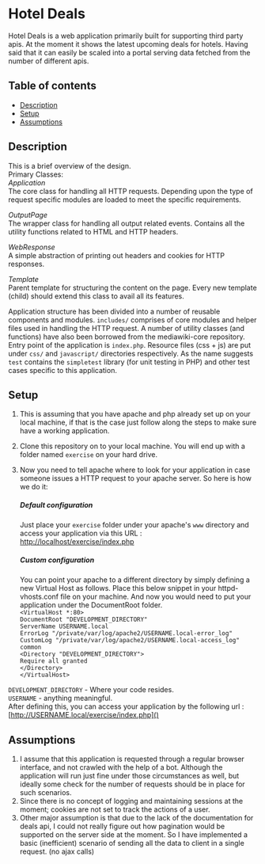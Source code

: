 # Hotel Deals
Hotel Deals is a web application primarily built for supporting third party apis. At the moment it shows the latest upcoming deals for hotels. Having said that it can easily be scaled into a portal serving data fetched from the number of different apis.

## Table of contents 
* [Description](#description)
* [Setup](#setup)
* [Assumptions](#assumptions)

## Description
This is a brief overview of the design.<br/>
Primary Classes:<br/>
*Application*<br/>
    The core class for handling all HTTP requests. Depending upon the type of request specific modules are loaded to meet the specific requirements.
    
*OutputPage*<br/>
    The wrapper class for handling all output related events. Contains all the utility functions related to HTML and HTTP headers.
    
*WebResponse*<br/>
    A simple abstraction of printing out headers and cookies for HTTP responses.
    
*Template*<br/>
    Parent template for structuring the content on the page. Every new template (child) should extend this class to avail all its features.
    
Application structure has been divided into a number of reusable components and modules. `includes/` comprises of core modules and helper files used in handling the HTTP request. A number of utility classes (and functions) have also been borrowed from the mediawiki-core repository.<br/>
Entry point of the application is `index.php`. Resource files (css + js) are put under `css/` and `javascript/` directories respectively. As the name suggests `test` contains the `simpletest` library (for unit testing in PHP) and other test cases specific to this application.

## Setup
1. This is assuming that you have apache and php already set up on your local machine, if that is the case just follow along the steps to make sure have a working application.
2. Clone this repository on to your local machine. You will end up with a folder named `exercise` on your hard drive.
3. Now you need to tell apache where to look for your application in case someone issues a HTTP request to your apache server. So here is how we do it:

    ##### Default configuration 
    Just place your `exercise` folder under your apache's `www` directory and access your application via this URL :
    [http://localhost/exercise/index.php]()
        
    ##### Custom configuration 
    You can point your apache to a different directory by simply defining a new Virtual Host as follows. Place this below snippet in your httpd-vhosts.conf file on your machine. And now you would need to put your application under the DocumentRoot folder.<br/>
        `<VirtualHost *:80>`                                                                 
            `DocumentRoot "DEVELOPMENT_DIRECTORY"`                                       
            `ServerName USERNAME.local`                                                        
            `ErrorLog "/private/var/log/apache2/USERNAME.local-error_log"`                     
            `CustomLog "/private/var/log/apache2/USERNAME.local-access_log" common`            
            `<Directory "DEVELOPMENT_DIRECTORY">`                                      
                `Require all granted`                                                        
            `</Directory>`                                                                   
        `</VirtualHost>`

`DEVELOPMENT_DIRECTORY` - Where your code resides.<br/>
`USERNAME` - anything meaningful.<br/>
After defining this, you can access your application by the following url :                                 [http://USERNAME.local/exercise/index.php]()

## Assumptions
1. I assume that this application is requested through a regular browser interface, and not crawled with the help of a bot. Although the application will run just fine under those circumstances as well, but ideally some check for the number of requests should be in place for such scenarios.
2. Since there is no concept of logging and maintaining sessions at the moment; cookies are not set to track the actions of a user.
3. Other major assumption is that due to the lack of the documentation for deals api, I could not really figure out how pagination would be supported on the server side at the moment. So I have implemented a basic (inefficient) scenario of sending all the data to client in a single request. (no ajax calls)
